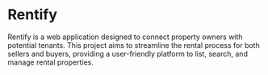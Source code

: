 # Rentify
Rentify is a web application designed to connect property owners with potential tenants. This project aims to streamline the rental process for both sellers and buyers, providing a user-friendly platform to list, search, and manage rental properties.
